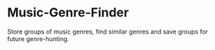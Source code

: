 # Music-Genre-Finder
Store groups of music genres, find similar genres and save groups for future genre-hunting. 
